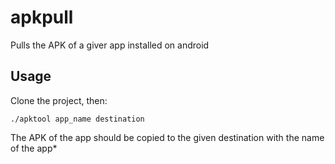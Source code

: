 # apkpull

Pulls the APK of a giver app installed on android

## Usage
Clone the project, then:

    ./apktool app_name destination

The APK of the app should be copied to the given destination with the name of the app*

